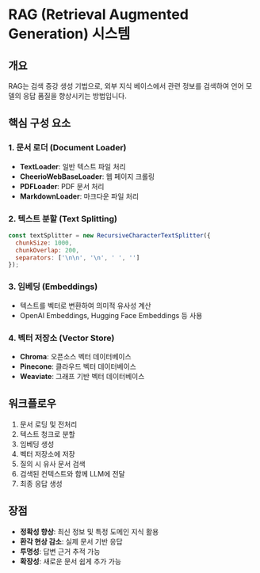 # RAG (Retrieval Augmented Generation) 시스템

## 개요
RAG는 검색 증강 생성 기법으로, 외부 지식 베이스에서 관련 정보를 검색하여 언어 모델의 응답 품질을 향상시키는 방법입니다.

## 핵심 구성 요소

### 1. 문서 로더 (Document Loader)
- **TextLoader**: 일반 텍스트 파일 처리
- **CheerioWebBaseLoader**: 웹 페이지 크롤링
- **PDFLoader**: PDF 문서 처리
- **MarkdownLoader**: 마크다운 파일 처리

### 2. 텍스트 분할 (Text Splitting)
```javascript
const textSplitter = new RecursiveCharacterTextSplitter({
  chunkSize: 1000,
  chunkOverlap: 200,
  separators: ['\n\n', '\n', ' ', '']
});
```

### 3. 임베딩 (Embeddings)
- 텍스트를 벡터로 변환하여 의미적 유사성 계산
- OpenAI Embeddings, Hugging Face Embeddings 등 사용

### 4. 벡터 저장소 (Vector Store)
- **Chroma**: 오픈소스 벡터 데이터베이스
- **Pinecone**: 클라우드 벡터 데이터베이스
- **Weaviate**: 그래프 기반 벡터 데이터베이스

## 워크플로우
1. 문서 로딩 및 전처리
2. 텍스트 청크로 분할
3. 임베딩 생성
4. 벡터 저장소에 저장
5. 질의 시 유사 문서 검색
6. 검색된 컨텍스트와 함께 LLM에 전달
7. 최종 응답 생성

## 장점
- **정확성 향상**: 최신 정보 및 특정 도메인 지식 활용
- **환각 현상 감소**: 실제 문서 기반 응답
- **투명성**: 답변 근거 추적 가능
- **확장성**: 새로운 문서 쉽게 추가 가능